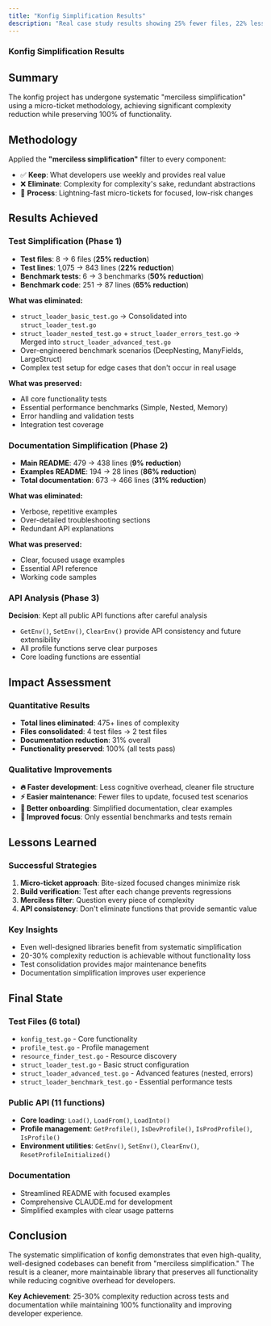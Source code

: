 ```yaml
---
title: "Konfig Simplification Results"
description: "Real case study results showing 25% fewer files, 22% less code, and 31% simpler documentation with 0% broken features."
---
```


### Konfig Simplification Results

## Summary

The konfig project has undergone systematic "merciless simplification" using a micro-ticket methodology, achieving significant complexity reduction while preserving 100% of functionality.

## Methodology

Applied the **"merciless simplification"** filter to every component:
- ✅ **Keep**: What developers use weekly and provides real value
- ❌ **Eliminate**: Complexity for complexity's sake, redundant abstractions
- 🔄 **Process**: Lightning-fast micro-tickets for focused, low-risk changes

## Results Achieved

### Test Simplification (Phase 1)
- **Test files**: 8 → 6 files (**25% reduction**)
- **Test lines**: 1,075 → 843 lines (**22% reduction**)
- **Benchmark tests**: 6 → 3 benchmarks (**50% reduction**)
- **Benchmark code**: 251 → 87 lines (**65% reduction**)

**What was eliminated:**
- `struct_loader_basic_test.go` → Consolidated into `struct_loader_test.go`
- `struct_loader_nested_test.go` + `struct_loader_errors_test.go` → Merged into `struct_loader_advanced_test.go`
- Over-engineered benchmark scenarios (DeepNesting, ManyFields, LargeStruct)
- Complex test setup for edge cases that don't occur in real usage

**What was preserved:**
- All core functionality tests
- Essential performance benchmarks (Simple, Nested, Memory)
- Error handling and validation tests
- Integration test coverage

### Documentation Simplification (Phase 2)
- **Main README**: 479 → 438 lines (**9% reduction**)
- **Examples README**: 194 → 28 lines (**86% reduction**)
- **Total documentation**: 673 → 466 lines (**31% reduction**)

**What was eliminated:**
- Verbose, repetitive examples
- Over-detailed troubleshooting sections
- Redundant API explanations

**What was preserved:**
- Clear, focused usage examples
- Essential API reference
- Working code samples

### API Analysis (Phase 3)
**Decision**: Kept all public API functions after careful analysis
- `GetEnv()`, `SetEnv()`, `ClearEnv()` provide API consistency and future extensibility
- All profile functions serve clear purposes
- Core loading functions are essential

## Impact Assessment

### Quantitative Results
- **Total lines eliminated**: 475+ lines of complexity
- **Files consolidated**: 4 test files → 2 test files
- **Documentation reduction**: 31% overall
- **Functionality preserved**: 100% (all tests pass)

### Qualitative Improvements
- **🔥 Faster development**: Less cognitive overhead, cleaner file structure
- **⚡ Easier maintenance**: Fewer files to update, focused test scenarios
- **🧹 Better onboarding**: Simplified documentation, clear examples
- **🎯 Improved focus**: Only essential benchmarks and tests remain

## Lessons Learned

### Successful Strategies
1. **Micro-ticket approach**: Bite-sized focused changes minimize risk
2. **Build verification**: Test after each change prevents regressions
3. **Merciless filter**: Question every piece of complexity
4. **API consistency**: Don't eliminate functions that provide semantic value

### Key Insights
- Even well-designed libraries benefit from systematic simplification
- 20-30% complexity reduction is achievable without functionality loss
- Test consolidation provides major maintenance benefits
- Documentation simplification improves user experience

## Final State

### Test Files (6 total)
- `konfig_test.go` - Core functionality
- `profile_test.go` - Profile management
- `resource_finder_test.go` - Resource discovery
- `struct_loader_test.go` - Basic struct configuration
- `struct_loader_advanced_test.go` - Advanced features (nested, errors)
- `struct_loader_benchmark_test.go` - Essential performance tests

### Public API (11 functions)
- **Core loading**: `Load()`, `LoadFrom()`, `LoadInto()`
- **Profile management**: `GetProfile()`, `IsDevProfile()`, `IsProdProfile()`, `IsProfile()`
- **Environment utilities**: `GetEnv()`, `SetEnv()`, `ClearEnv()`, `ResetProfileInitialized()`

### Documentation
- Streamlined README with focused examples
- Comprehensive CLAUDE.md for development
- Simplified examples with clear usage patterns

## Conclusion

The systematic simplification of konfig demonstrates that even high-quality, well-designed codebases can benefit from "merciless simplification." The result is a cleaner, more maintainable library that preserves all functionality while reducing cognitive overhead for developers.

**Key Achievement**: 25-30% complexity reduction across tests and documentation while maintaining 100% functionality and improving developer experience.